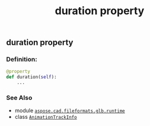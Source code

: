 ﻿---
title: duration property
second_title: Aspose.CAD for Python via .NET API References
description: 
type: docs
weight: 30
url: /python-net/aspose.cad.fileformats.glb.runtime/animationtrackinfo/duration/
is_root: false
---

## duration property

### Definition:
```python
@property
def duration(self):
    ...
```

### See Also
* module [`aspose.cad.fileformats.glb.runtime`](../../)
* class [`AnimationTrackInfo`](/cad/python-net/aspose.cad.fileformats.glb.runtime/animationtrackinfo)
